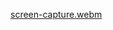 [screen-capture.webm](https://user-images.githubusercontent.com/95685721/215346571-fb5bc569-4c93-4fec-a2ce-ea459b1f12f1.webm)
